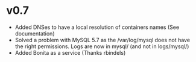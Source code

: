 # v0.7
* Added DNSes to have a local resolution of containers names (See documentation)
* Solved a problem with MySQL 5.7 as the /var/log/mysql does not have the right permissions. Logs are now in mysql/ (and not in logs/mysql/)
* Added Bonita as a service (Thanks rbindels)
